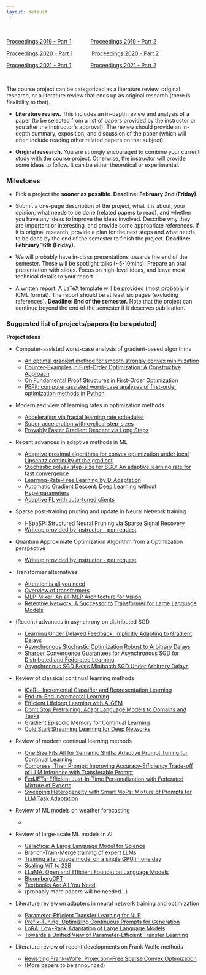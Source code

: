 ```yaml
---
layout: default
---
```


&nbsp;

[Proceedings 2019 - Part 1](/schedule/images/Proceedings2019_Part1.pdf) &emsp;&emsp;&emsp;   [Proceedings 2019 - Part 2](/schedule/images/Proceedings2019_Part2.pdf)

[Proceedings 2020 - Part 1](/schedule/images/Proceedings2020_Part1.pdf) &emsp;&emsp;&emsp;   [Proceedings 2020 - Part 2](/schedule/images/Proceedings2020_Part2.pdf)

[Proceedings 2021 - Part 1](/schedule/images/Proceedings2021_Part1.pdf) &emsp;&emsp;&emsp;   [Proceedings 2021 - Part 2](/schedule/images/Proceedings2021_Part2.pdf)

&nbsp;

The course project can be categorized as a literature review, original research, or a literature review that ends up as original research (there is flexibility to that).

- **Literature review.** This includes an in-depth review and analysis of a paper (to be selected from a list of papers provided by the instructor or you after the instructor's approval). The review should provide an in-depth summary, exposition, and discussion of the paper (which will often include reading other related papers on that subject).

- **Original research.** You are strongly encouraged to combine your current study with the course project. Otherwise, the instructor will provide some ideas to follow. It can be either theoretical or experimental. 

### Milestones

- Pick a project the **sooner as possible**. **Deadline: February 2nd (Friday).**

- Submit a one-page description of the project, what it is about, your opinion, what needs to be done (related papers to read), and whether you have any ideas to improve the ideas involved. Describe why they are important or interesting, and provide some appropriate references. If it is original research, provide a plan for the next steps and what needs to be done by the end of the semester to finish the project. **Deadline: February 16th (Friday).**

- We will probably have in-class presentations towards the end of the semester. These will be spotlight talks (~5-10mins). Prepare an oral presentation with slides. Focus on high-level ideas, and leave most technical details to your report.

- A written report. A LaTeX template will be provided (most probably in ICML format). The report should be at least six pages (excluding references). **Deadline: End of the semester.** Note that the project can continue beyond the end of the semester if it deserves publication.

### Suggested list of projects/papers (to be updated)

**Project ideas**
  
- Computer-assisted worst-case analysis of gradient-based algorithms
  - [An optimal gradient method for smooth strongly convex minimization](https://arxiv.org/pdf/2101.09741.pdf)
  - [Counter-Examples in First-Order Optimization: A Constructive Approach](https://arxiv.org/pdf/2303.10503.pdf)
  - [On Fundamental Proof Structures in First-Order Optimization](https://arxiv.org/pdf/2310.02015.pdf)
  - [PEPit: computer-assisted worst-case analyses of first-order optimization methods in Python](https://arxiv.org/pdf/2201.04040.pdf)

- Modernized view of learning rates in optimization methods
  - [Acceleration via fractal learning rate schedules](https://proceedings.mlr.press/v139/agarwal21a/agarwal21a.pdf)
  - [Super-acceleration with cyclical step-sizes](https://proceedings.mlr.press/v151/goujaud22a/goujaud22a.pdf)
  - [Provably Faster Gradient Descent via Long Steps](https://arxiv.org/pdf/2307.06324.pdf)

- Recent advances in adaptive methods in ML
  - [Adaptive proximal algorithms for convex optimization under local Lipschitz continuity of the gradient](https://arxiv.org/pdf/2301.04431.pdf)
  - [Stochastic polyak step-size for SGD: An adaptive learning rate for fast convergence](https://arxiv.org/pdf/2002.10542.pdf)
  - [Learning-Rate-Free Learning by D-Adaptation](https://arxiv.org/pdf/2301.07733.pdf)
  - [Automatic Gradient Descent: Deep Learning without Hyperparameters](https://arxiv.org/pdf/2304.05187.pdf)
  - [Adaptive FL with auto-tuned clients](https://arxiv.org/pdf/2306.11201.pdf)
  
- Sparse post-training pruning and update in Neural Network training
  - [i-SpaSP: Structured Neural Pruning via Sparse Signal Recovery](https://arxiv.org/pdf/2112.04905.pdf)
  - [Writeup provided by instructor - per request]()

- Quantum Approximate Optimization Algorithm from a Optimization perspective
  - [Writeup provided by instructor - per request]()

- Transformer alternatives
  - [Attention is all you need](https://proceedings.neurips.cc/paper/2017/file/3f5ee243547dee91fbd053c1c4a845aa-Paper.pdf)
  - [Overview of transformers](https://lilianweng.github.io/posts/2020-04-07-the-transformer-family/)
  - [MLP-Mixer: An all-MLP Architecture for Vision](https://arxiv.org/pdf/2105.01601.pdf)
  - [Retentive Network: A Successor to Transformer for Large Language Models](https://arxiv.org/pdf/2307.08621.pdf)
 
- (Recent) advances in asynchrony on distributed SGD
  - [Learning Under Delayed Feedback: Implicitly Adapting to Gradient Delays](https://arxiv.org/pdf/2106.12261.pdf)
  - [Asynchronous Stochastic Optimization Robust to Arbitrary Delays](https://proceedings.neurips.cc/paper/2021/file/4b85256c4881edb6c0776df5d81f6236-Paper.pdf)
  - [Sharper Convergence Guarantees for Asynchronous SGD for Distributed and Federated Learning](https://arxiv.org/pdf/2206.08307.pdf)
  - [Asynchronous SGD Beats Minibatch SGD Under Arbitrary Delays](https://arxiv.org/pdf/2206.07638.pdf)
 
- Review of classical continual learning methods
  - [iCaRL: Incremental Classifier and Representation Learning](https://arxiv.org/pdf/1611.07725.pdf)
  - [End-to-End Incremental Learning](https://arxiv.org/pdf/1807.09536.pdf)
  - [Efficient Lifelong Learning with A-GEM](https://arxiv.org/pdf/1812.00420.pdf)
  - [Don't Stop Pretraining: Adapt Language Models to Domains and Tasks](https://arxiv.org/pdf/2004.10964.pdf)
  - [Gradient Episodic Memory for Continual Learning](https://arxiv.org/pdf/1706.08840.pdf)
  - [Cold Start Streaming Learning for Deep Networks](https://arxiv.org/pdf/2211.04624.pdf)

- Review of modern continual learning methods
  - [One Size Fits All for Semantic Shifts: Adaptive Prompt Tuning for Continual Learning](https://arxiv.org/pdf/2311.12048.pdf)
  - [Compress, Then Prompt: Improving Accuracy-Efficiency Trade-off of LLM Inference with Transferable Prompt](https://arxiv.org/pdf/2305.11186.pdf)
  - [FedJETs: Efficient Just-In-Time Personalization with Federated Mixture of Experts](https://arxiv.org/pdf/2306.08586.pdf)
  - [Sweeping Heterogeneity with Smart MoPs: Mixture of Prompts for LLM Task Adaptation](https://arxiv.org/pdf/2310.02842.pdf)

- Review of ML models on weather forecasting
  - []()
 
- Review of large-scale ML models in AI
  - [Galactica: A Large Language Model for Science](https://arxiv.org/pdf/2211.09085.pdf)
  - [Branch-Train-Merge training of expert LLMs](https://arxiv.org/pdf/2208.03306.pdf)
  - [Training a language model on a single GPU in one day](https://arxiv.org/pdf/2212.14034.pdf)
  - [Scaling ViT to 22B](https://arxiv.org/pdf/2302.05442.pdf)
  - [LLaMA: Open and Efficient Foundation Language Models](https://arxiv.org/pdf/2302.13971.pdf)
  - [BloombergGPT](https://arxiv.org/pdf/2303.17564.pdf)
  - [Textbooks Are All You Need](https://arxiv.org/pdf/2306.11644.pdf)
  - (probably more papers will be needed...)

- Literature review on adapters in neural network training and optimization
  - [Parameter-Efficient Transfer Learning for NLP](https://arxiv.org/pdf/1902.00751.pdf)
  - [Prefix-Tuning: Optimizing Continuous Prompts for Generation](https://arxiv.org/pdf/2101.00190.pdf)
  - [LoRA: Low-Rank Adaptation of Large Language Models](https://arxiv.org/pdf/2106.09685.pdf)
  - [Towards a Unified View of Parameter-Efficient Transfer Learning](https://arxiv.org/pdf/2110.04366.pdf)

- Literature review of recent developments on Frank-Wolfe methods
  - [Revisiting Frank-Wolfe: Projection-Free Sparse Convex Optimization](http://m8j.net/math/revisited-FW.pdf)
  - (More papers to be announced)

  
      
&nbsp;
&nbsp;
